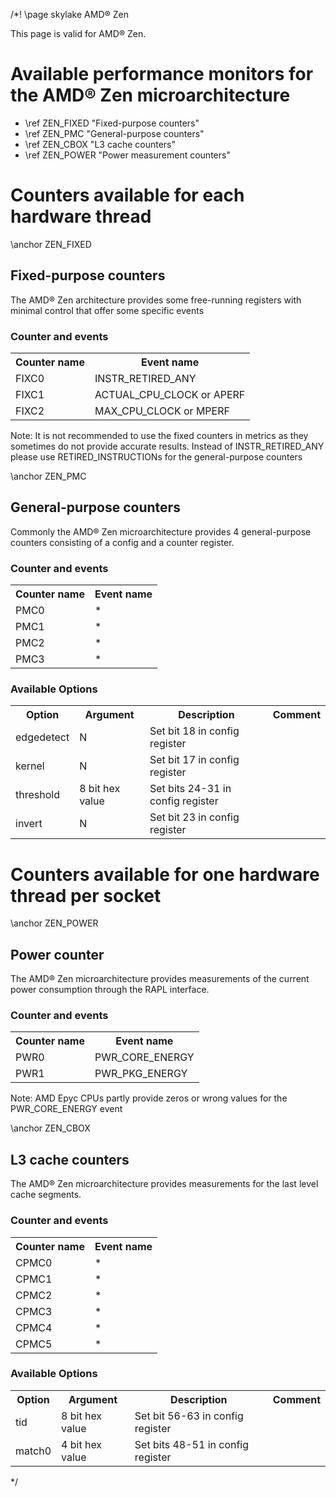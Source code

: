 /*! \page skylake AMD&reg; Zen

<P>This page is valid for AMD&reg; Zen.</P>

<H1>Available performance monitors for the AMD&reg; Zen microarchitecture</H1>
<UL>
<LI>\ref ZEN_FIXED "Fixed-purpose counters"</LI>
<LI>\ref ZEN_PMC "General-purpose counters"</LI>
<LI>\ref ZEN_CBOX "L3 cache counters"</LI>
<LI>\ref ZEN_POWER "Power measurement counters"</LI>
<!-- <LI>\ref ZEN_UPMC "Northbridge counters"</LI> -->
</UL>

<H1>Counters available for each hardware thread</H1>
\anchor ZEN_FIXED
<H2>Fixed-purpose counters</H2>
<P>The AMD&reg; Zen architecture provides some free-running registers with minimal control that offer some specific events</P>
<H3>Counter and events</H3>
<TABLE>
<TR>
  <TH>Counter name</TH>
  <TH>Event name</TH>
</TR>
<TR>
  <TD>FIXC0</TD>
  <TD>INSTR_RETIRED_ANY</TD>
</TR>
<TR>
  <TD>FIXC1</TD>
  <TD>ACTUAL_CPU_CLOCK or APERF</TD>
</TR>
<TR>
  <TD>FIXC2</TD>
  <TD>MAX_CPU_CLOCK or MPERF</TD>
</TR>
</TABLE>
<P>Note: It is not recommended to use the fixed counters in metrics as they sometimes do not provide accurate results. Instead of INSTR_RETIRED_ANY please use RETIRED_INSTRUCTIONs for the general-purpose counters</P>

\anchor ZEN_PMC
<H2>General-purpose counters</H2>
<P>Commonly the AMD&reg; Zen microarchitecture provides 4 general-purpose counters consisting of a config and a counter register.</P>
<H3>Counter and events</H3>
<TABLE>
<TR>
  <TH>Counter name</TH>
  <TH>Event name</TH>
</TR>
<TR>
  <TD>PMC0</TD>
  <TD>*</TD>
</TR>
<TR>
  <TD>PMC1</TD>
  <TD>*</TD>
</TR>
<TR>
  <TD>PMC2</TD>
  <TD>*</TD>
</TR>
<TR>
  <TD>PMC3</TD>
  <TD>*</TD>
</TR>
</TABLE>
<H3>Available Options</H3>
<TABLE>
<TR>
  <TH>Option</TH>
  <TH>Argument</TH>
  <TH>Description</TH>
  <TH>Comment</TH>
</TR>
<TR>
  <TD>edgedetect</TD>
  <TD>N</TD>
  <TD>Set bit 18 in config register</TD>
  <TD></TD>
</TR>
<TR>
  <TD>kernel</TD>
  <TD>N</TD>
  <TD>Set bit 17 in config register</TD>
  <TD></TD>
</TR>
<TR>
  <TD>threshold</TD>
  <TD>8 bit hex value</TD>
  <TD>Set bits 24-31 in config register</TD>
  <TD></TD>
</TR>
<TR>
  <TD>invert</TD>
  <TD>N</TD>
  <TD>Set bit 23 in config register</TD>
  <TD></TD>
</TR>
</TABLE>



<H1>Counters available for one hardware thread per socket</H1>
\anchor ZEN_POWER
<H2>Power counter</H2>
<P>The AMD&reg; Zen microarchitecture provides measurements of the current power consumption through the RAPL interface.</P>
<H3>Counter and events</H3>
<TABLE>
<TR>
  <TH>Counter name</TH>
  <TH>Event name</TH>
</TR>
<TR>
  <TD>PWR0</TD>
  <TD>PWR_CORE_ENERGY</TD>
</TR>
<TR>
  <TD>PWR1</TD>
  <TD>PWR_PKG_ENERGY</TD>
</TR>
</TABLE>
<P>Note: AMD Epyc CPUs partly provide zeros or wrong values for the PWR_CORE_ENERGY event</P>


\anchor ZEN_CBOX
<H2>L3 cache counters</H2>
<P>The AMD&reg; Zen microarchitecture provides measurements for the last level cache segments.</P>
<H3>Counter and events</H3>
<TABLE>
<TR>
  <TH>Counter name</TH>
  <TH>Event name</TH>
</TR>
<TR>
  <TD>CPMC0</TD>
  <TD>*</TD>
</TR>
<TR>
  <TD>CPMC1</TD>
  <TD>*</TD>
</TR>
<TR>
  <TD>CPMC2</TD>
  <TD>*</TD>
</TR>
<TR>
  <TD>CPMC3</TD>
  <TD>*</TD>
</TR>
<TR>
  <TD>CPMC4</TD>
  <TD>*</TD>
</TR>
<TR>
  <TD>CPMC5</TD>
  <TD>*</TD>
</TR>
</TABLE>
<H3>Available Options</H3>
<TABLE>
<TR>
  <TH>Option</TH>
  <TH>Argument</TH>
  <TH>Description</TH>
  <TH>Comment</TH>
</TR>
<TR>
  <TD>tid</TD>
  <TD>8 bit hex value</TD>
  <TD>Set bit 56-63 in config register</TD>
  <TD></TD>
</TR>
<TR>
  <TD>match0</TD>
  <TD>4 bit hex value</TD>
  <TD>Set bits 48-51 in config register</TD>
  <TD></TD>
</TR>
</TABLE>
*/

